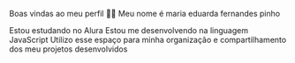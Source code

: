 Boas vindas ao meu perfil 💙💙
Meu nome é maria eduarda fernandes pinho

Estou estudando no Alura
Estou me desenvolvendo na linguagem JavaScript
Utilizo esse espaço para minha organização e compartilhamento dos meu projetos desenvolvidos

